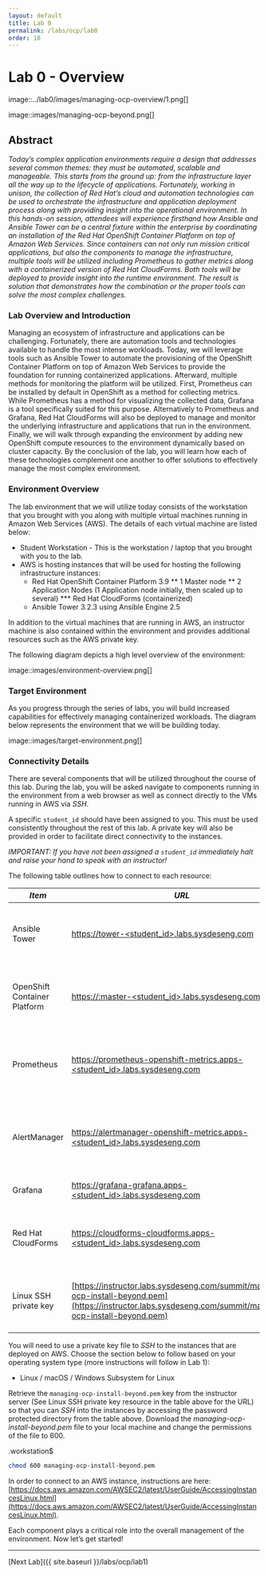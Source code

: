 ```yaml
---
layout: default
title: Lab 0
permalink: /labs/ocp/lab0
order: 10
---
```


# Lab 0 - Overview

image::../lab0/images/managing-ocp-overview/1.png[]

image::images/managing-ocp-beyond.png[]

## Abstract
_Today’s complex application environments require a design that addresses several common themes: they must be automated, scalable and manageable. This starts from the ground up: from the infrastructure layer all the way up to the lifecycle of applications. Fortunately, working in unison, the collection of Red Hat’s cloud and automation technologies can be used to orchestrate the infrastructure and application deployment process along with providing insight into the operational environment. In this hands-on session, attendees will experience firsthand how Ansible and Ansible Tower can be a central fixture within the enterprise by coordinating an installation of the Red Hat OpenShift Container Platform on top of Amazon Web Services. Since containers can not only run mission critical applications, but also the components to manage the infrastructure, multiple tools will be utilized including Prometheus to gather metrics along with a containerized version of Red Hat CloudForms. Both tools will be deployed to provide insight into the runtime environment. The result is solution that demonstrates how the combination or the proper tools can solve the most complex challenges._

### Lab Overview and Introduction

Managing an ecosystem of infrastructure and applications can be challenging. Fortunately, there are automation tools and technologies available to handle the most intense workloads. Today, we will leverage tools such as Ansible Tower to automate the provisioning of the OpenShift Container Platform on top of Amazon Web Services to provide the foundation for running containerized applications. Afterward, multiple methods for monitoring the platform will be utilized. First, Prometheus can be installed by default in OpenShift as a method for collecting metrics. While Prometheus has a method for visualizing the collected data, Grafana is a tool specifically suited for this purpose. Alternatively to Prometheus and Grafana, Red Hat CloudForms will also be deployed to manage and monitor the underlying infrastructure and applications that run in the environment. Finally, we will walk through expanding the environment by adding new OpenShift compute resources to the environment dynamically based on cluster capacity. By the conclusion of the lab, you will learn how each of these technologies complement one another to offer solutions to effectively manage the most complex environment.

### Environment Overview

The lab environment that we will utilize today consists of the workstation that you brought with you along with multiple virtual machines running in Amazon Web Services (AWS).  The details of each virtual machine are listed below:

* Student Workstation - This is the workstation / laptop that you brought with you to the lab.
* AWS is hosting instances that will be used for hosting the following infrastructure instances:
    * Red Hat OpenShift Container Platform 3.9
        ** 1 Master node
        ** 2 Application Nodes (1 Application node initially, then scaled up to several)
           *** Red Hat CloudForms (containerized)
    * Ansible Tower 3.2.3 using Ansible Engine 2.5

In addition to the virtual machines that are running in AWS, an instructor machine is also contained within the environment and provides additional resources such as the AWS private key.

The following diagram depicts a high level overview of the environment:

image::images/environment-overview.png[]

### Target Environment

As you progress through the series of labs, you will build increased capabilities for effectively managing containerized workloads. The diagram below represents the environment that we will be building today.

image::images/target-environment.png[]

### Connectivity Details

There are several components that will be utilized throughout the course of this lab. During the lab, you will be asked navigate to components running in the environment from a web browser as well as connect directly to the VMs running in AWS via _SSH_.

A specific `student_id` should have been assigned to you. This must be used consistently throughout the rest of this lab. A private key will also be provided in order to facilitate direct connectivity to the instances.

*IMPORTANT: If you have not been assigned a `student_id` immediately halt and raise your hand to speak with an instructor!*

The following table outlines how to connect to each resource:

| *Item* | *URL* | *Access* |
| --- | --- | --- |
| Ansible Tower | [https://tower-<student_id>.labs.sysdeseng.com](https://tower-<student_id>.labs.sysdeseng.com) | Username: <student_id> + Password: INSTRUCTOR WILL PROVIDE |
| OpenShift Container Platform | [https://:master-<student_id>.labs.sysdeseng.com:8443](https://master-<student_id>.labs.sysdeseng.com:8443) | Username: <student_id> + Password: INSTRUCTOR WILL PROVIDE |
| Prometheus | [https://prometheus-openshift-metrics.apps-<student_id>.labs.sysdeseng.com](https://prometheus-openshift-metrics.apps-<student_id>.labs.sysdeseng.com) | Username: <student_id>-admin + Password: INSTRUCTOR WILL PROVIDE |
| AlertManager | [https://alertmanager-openshift-metrics.apps-<student_id>.labs.sysdeseng.com](https://alertmanager-openshift-metrics.apps-<student_id>.labs.sysdeseng.com) | Username: <student_id>-admin + Password: INSTRUCTOR WILL PROVIDE |
| Grafana | [https://grafana-grafana.apps-<student_id>.labs.sysdeseng.com](https://grafana-grafana.apps-<student_id>.labs.sysdeseng.com) | Username: <student_id>-admin + |
| Red Hat CloudForms | [https://cloudforms-cloudforms.apps-<student_id>.labs.sysdeseng.com](https://cloudforms-cloudforms.apps-<student_id>.labs.sysdeseng.com) | Username: admin + Password: INSTRUCTOR WILL PROVIDE |
| Linux SSH private key | [https://instructor.labs.sysdeseng.com/summit/managing-ocp-install-beyond.pem](https://instructor.labs.sysdeseng.com/summit/managing-ocp-install-beyond.pem) | Username: student + Password: INSTRUCTOR WILL PROVIDE |

You will need to use a private key file to _SSH_ to the instances that are deployed on AWS. Choose the section below to follow based on your operating system type (more instructions will follow in Lab 1):

* Linux / macOS / Windows Subsystem for Linux

Retrieve the `managing-ocp-install-beyond.pem` key from the instructor server (See Linux SSH private key resource in the table above for the URL) so that you can _SSH_ into the instances by accessing the password protected directory from the table above. Download the _managing-ocp-install-beyond.pem_ file to your local machine and change the permissions of the file to 600.

.workstation$
```bash
chmod 600 managing-ocp-install-beyond.pem
```

In order to connect to an AWS instance, instructions are here: [https://docs.aws.amazon.com/AWSEC2/latest/UserGuide/AccessingInstancesLinux.html](https://docs.aws.amazon.com/AWSEC2/latest/UserGuide/AccessingInstancesLinux.html).

Each component plays a critical role into the overall management of the environment. Now let’s get started!

---

[Next Lab]({{ site.baseurl }}/labs/ocp/lab1)
